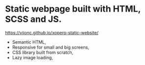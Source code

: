 # Static webpage built with HTML, SCSS and JS.

https://viionc.github.io/xopero-static-website/

- Semantic HTML,
- Responsive for small and big screens,
- CSS library built from scratch,
- Lazy image loading,
  
